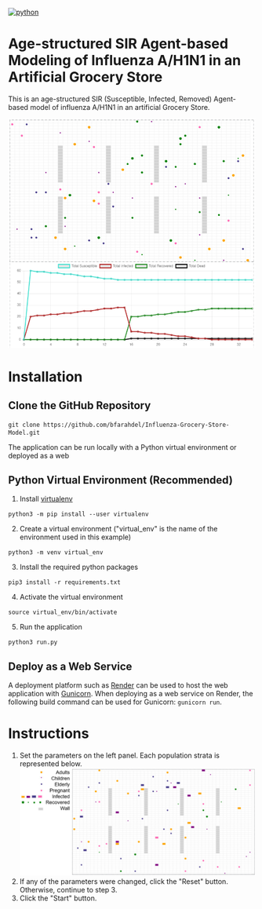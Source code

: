 [![python](https://img.shields.io/badge/Python-3.10-3776AB.svg?style=flat&logo=python&logoColor=white)](https://www.python.org)

# Age-structured SIR Agent-based Modeling of Influenza A/H1N1 in an Artificial Grocery Store

This is an age-structured SIR (Susceptible, Infected, Removed) Agent-based model of influenza A/H1N1 in an artificial Grocery Store.

![demo](/docs/demo.png)

# Installation

## Clone the GitHub Repository

```
git clone https://github.com/bfarahdel/Influenza-Grocery-Store-Model.git
```

The application can be run locally with a Python virtual environment or deployed as a web

## Python Virtual Environment (Recommended)

1. Install [virtualenv](https://virtualenv.pypa.io/en/latest/)

```
python3 -m pip install --user virtualenv
```

2. Create a virtual environment ("virtual_env" is the name of the environment used in this example)

```
python3 -m venv virtual_env
```

3. Install the required python packages

```
pip3 install -r requirements.txt
```

4. Activate the virtual environment

```
source virtual_env/bin/activate
```

5. Run the application

```
python3 run.py
```

## Deploy as a Web Service

A deployment platform such as [Render](https://render.com/) can be used to host the web application with [Gunicorn](https://gunicorn.org/).
When deploying as a web service on Render, the following build command can be used for Gunicorn: `gunicorn run`.

# Instructions

1. Set the parameters on the left panel. Each population strata is represented below.
   <br>
   ![legend](/docs/legend.png)
2. If any of the parameters were changed, click the "Reset" button. Otherwise, continue to step 3.
3. Click the "Start" button.
